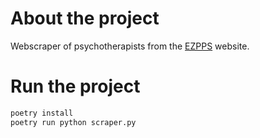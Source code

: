 # About the project
Webscraper of psychotherapists from the [EZPPS](https://ezpps.org/) website.

# Run the project
```bash
poetry install
poetry run python scraper.py
```
